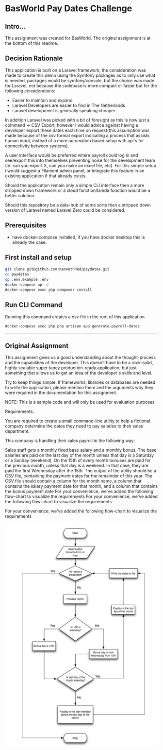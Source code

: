 # BasWorld Pay Dates Challenge

## Intro...
This assignment was created for BasWorld. The original assignment is at the bottom of this readme.

## Decision Rationale
This application is built on a Laravel framework, the consideration was made to create this demo using the Symfony packages as to only use what is needed, packages would be symfony/console, but the choice was made for Laravel, not because the codebase is more compact or faster but for the following considerations:
- Easier to maintain and expand
- Laravel Developers are easier to find in The Netherlands
- Laravel development is generally speaking cheaper

In addition Laravel was picked with a bit of foresight as this is now just a command -> CSV Export, however I would advice against having a developer export these dates each time on request(this assumption was made because of the csv format export indicating a process that assists human input, instead of a more automation based setup with api's for connectivity between systems). 

A user interface would be preferred where payroll could log in and see/export this info themselves preventing noise for the development team (ie: can you export X, can you make an excel file, etc). For this simple setup i would suggest a Filament admin panel, or integrate this feature in an existing application if that already exists.

Should the application remain only a simple CLI interface then a more stripped down framework or a cloud function/lamda function would be a better solution. 

Should this repository be a data-hub of some sorts then a stripped down version of Laravel named Laravel Zero could be considered.


## Prerequisites
- have docker-compose installed, if you have docker desktop this is already the case.

## First install and setup
``` bash
git clone git@github.com:KennethRed/paydates.git
cd paydates
cp .env.example .env
docker-compose up -d
docker-compose exec php composer install
```

## Run CLI Command
Running this command creates a csv file in the root of this application.
``` bash
docker-compose exec php php artisan app:generate-payroll-dates
```


---
## Original Assignment

This assignment gives us a good understanding about the thought-process and the capabilities of the developer. This doesn’t have to be a rock-solid, highly scalable super fancy production-ready application, but just something that allows us to get an idea of the developer's skills and level.

Try to keep things simple. If frameworks, libraries or databases are needed to write the application, please mention them and the arguments why they were required in the documentation for this assignment.

NOTE: This is a sample code and will only be used for evaluation purposes

Requirements:

You are required to create a small command-line utility to help a fictional company determine the dates they need to pay salaries to their sales department.

This company is handling their sales payroll in the following way:

Sales staff gets a monthly fixed base salary and a monthly bonus.
The base salaries are paid on the last day of the month unless that day is a Saturday or a Sunday (weekend).
On the 15th of every month bonuses are paid for the previous month, unless that day is a weekend. In that case, they are paid the first Wednesday after the 15th.
The output of the utility should be a CSV file, containing the payment dates for the remainder of this year. The CSV file should contain a column for the month name, a column that contains the salary payment date for that month, and a column that contains the bonus payment date For your convenience, we've added the following flow-chart to visualize the requirements
For your convenience, we've added the following flow-chart to visualize the requirements

For your convenience, we've added the following flow-chart to visualize the requirements

![Test workflow](test_workflow.png)